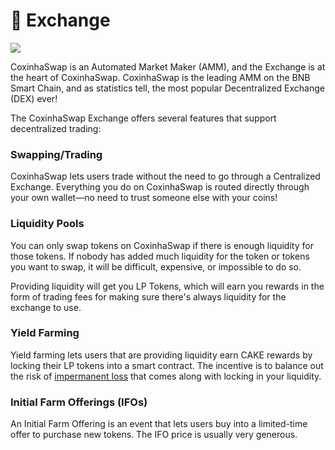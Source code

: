 # 🔄 Exchange

![](<../../.gitbook/assets/docs masthead (19).png>)

CoxinhaSwap is an Automated Market Maker (AMM), and the Exchange is at the heart of CoxinhaSwap. CoxinhaSwap is the leading AMM on the BNB Smart Chain, and as statistics tell, the most popular Decentralized Exchange (DEX) ever!

The CoxinhaSwap Exchange offers several features that support decentralized trading:

### Swapping/Trading

CoxinhaSwap lets users trade without the need to go through a Centralized Exchange. Everything you do on CoxinhaSwap is routed directly through your own wallet—no need to trust someone else with your coins!

### Liquidity Pools

You can only swap tokens on CoxinhaSwap if there is enough liquidity for those tokens. If nobody has added much liquidity for the token or tokens you want to swap, it will be difficult, expensive, or impossible to do so.

Providing liquidity will get you LP Tokens, which will earn you rewards in the form of trading fees for making sure there's always liquidity for the exchange to use.

### Yield Farming

Yield farming lets users that are providing liquidity earn CAKE rewards by locking their LP tokens into a smart contract. The incentive is to balance out the risk of [impermanent loss](https://academy.binance.com/en/articles/impermanent-loss-explained) that comes along with locking in your liquidity.

### Initial Farm Offerings (IFOs)

An Initial Farm Offering is an event that lets users buy into a limited-time offer to purchase new tokens. The IFO price is usually very generous.
